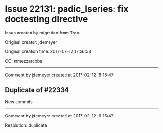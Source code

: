 # Issue 22131: padic_lseries: fix doctesting directive

Issue created by migration from Trac.

Original creator: jdemeyer

Original creation time: 2017-02-12 17:56:58

CC:  mmezzarobba




---

Comment by jdemeyer created at 2017-02-12 18:15:47

Duplicate of #22334
----
New commits:


---

Comment by jdemeyer created at 2017-02-12 18:15:47

Resolution: duplicate
